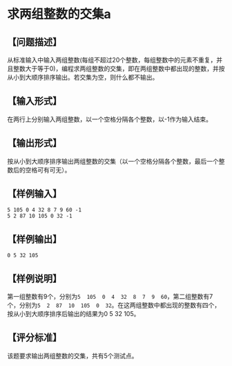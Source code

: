 # 求两组整数的交集a

## 【问题描述】

从标准输入中输入两组整数(每组不超过20个整数，每组整数中的元素不重复，并且整数大于等于0)，编程求两组整数的交集，即在两组整数中都出现的整数，并按从小到大顺序排序输出。若交集为空，则什么都不输出。

## 【输入形式】

在两行上分别输入两组整数，以一个空格分隔各个整数，以-1作为输入结束。

## 【输出形式】

按从小到大顺序排序输出两组整数的交集（以一个空格分隔各个整数，最后一个整数后的空格可有可无）。

## 【样例输入】
```
5 105 0 4 32 8 7 9 60 -1
5 2 87 10 105 0 32 -1
```
## 【样例输出】
```
0 5 32 105
```
## 【样例说明】

第一组整数有9个，分别为`5  105  0  4  32  8  7  9  60`，第二组整数有7个，分别为`5  2  87  10  105  0  32`。在这两组整数中都出现的整数有四个，按从小到大顺序排序后输出的结果为0  5  32  105。

## 【评分标准】

该题要求输出两组整数的交集，共有5个测试点。